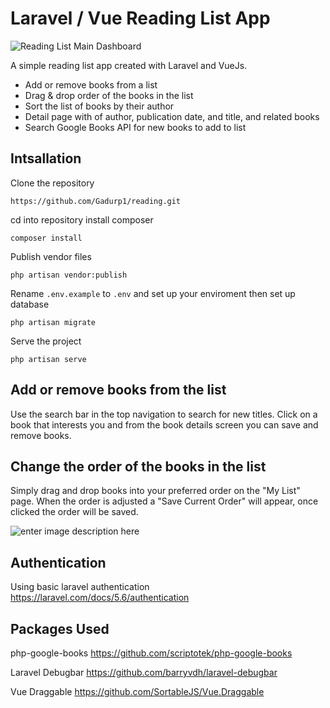 # Laravel / Vue Reading List App


![Reading List Main Dashboard](https://preview.ibb.co/hRWqic/Screen_Shot_2018_04_24_at_9_19_18_PM.png)

A simple reading list app created with Laravel and VueJs.  
-   Add or remove books from a list
-   Drag & drop order of the books in the list
-   Sort the list of books by their author
-   Detail page with  of author, publication date, and title, and related books
-   Search Google Books API for new books to add to list

## Intsallation
Clone the repository

    https://github.com/Gadurp1/reading.git

cd into repository install composer

    composer install
Publish vendor files

    php artisan vendor:publish

Rename `.env.example` to `.env`  and set up your enviroment then set up database

    php artisan migrate

Serve the project

    php artisan serve

## Add or remove books from the list
Use the search bar in the top navigation to search for new titles.  Click on a book that interests you and from the book details screen you can save and remove books.

## Change the order of the books in the list

Simply drag and drop books into your preferred order on the "My List" page.  When the order is adjusted a "Save Current Order" will appear,  once clicked the order will be saved.

![enter image description here](https://preview.ibb.co/hupJ3c/Screen_Shot_2018_04_24_at_9_53_05_PM.png)

## Authentication

Using basic laravel authentication
https://laravel.com/docs/5.6/authentication

## Packages Used
php-google-books
https://github.com/scriptotek/php-google-books

Laravel Debugbar
https://github.com/barryvdh/laravel-debugbar

Vue Draggable
 https://github.com/SortableJS/Vue.Draggable 
